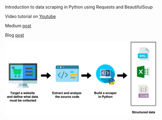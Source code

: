 Introduction to data scraping in Python using Requests and BeautifulSoup

Video tutorial on [Youtube](https://www.youtube.com/watch?v=7Odi2_u-yDk)

Medium [post](https://itnext.io/introduction-to-scraping-in-python-with-beautifulsoup-and-requests-ab7b1c9bc113)

Blog [post](https://www.ahmedbesbes.com/case-studies/introduction-to-scraping)


<p align="center" width="80%">
  <img src="images/overview.png" />  
<p/>
